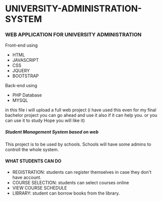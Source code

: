 # UNIVERSITY-ADMINISTRATION-SYSTEM
### WEB APPLICATION FOR UNIVERSITY ADMINISTRATION 

Front-end using 
* HTML
* JAVASCRIPT
* CSS 
* JQUERY 
* BOOTSTRAP

Back-end using
* PHP
Database 
* MYSQL

in this file i will upload a full web project (i have used this even for my final bachelor project you
can go ahead and use it also if it can help you. or you can use it to study Hope you will like it)

##### Student Management System based on web
This project is to be used by schools. Schools will have some admins to controll the whole system.
#### WHAT STUDENTS CAN DO
* REGISTRATION: students can register themselves in case they don't have account.
* COURSE SELECTION: students can select courses online 
* VIEW COURSE SCHEDULE
* LIBRARY: student can borrow books from the library.

